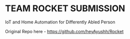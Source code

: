 # TEAM ROCKET SUBMISSION

IoT and Home Automation for Differently Abled Person

Original Repo here - https://github.com/heyAyushh/Rocket
